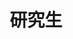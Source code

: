 ---
home: true
title: 研究生
heroText: null
tagline: 记录孤单的研究生涯

actions:
  # - text: Daily
  #   link: /master/daily/
  #   type: secondary
  - text: Blockchain
    link: /master/blockchain/
    type: secondary
  - text: Docker
    link: /master/docker/
    type: secondary
  - text: Golang
    link: /master/golang/
    type: secondary
  - text: Ubuntu
    link: /master/ubuntu/
    type: secondary
  - text: GNN
    link: /master/GNN/
    type: secondary
  - text: python
    link: /master/python/
    type: secondary
  - text: java
    link: /master/spring/
    type: secondary
  - text: jvm
    link: /master/jvm/
    type: secondary
  - text: redis
    link: /master/redis/
    type: secondary
features:
# - title: Daily
#   details: 记录孤单的研究日常，有点神经质...
- title: blockchain
  details: 区块链研究所实习入门区块链...
- title: docker
  details: 区块链研究所实习学 Docker...
- title: Golang
  details: 区块链研究所实习学 Golang...
- title: ubuntu
  details: 记录一些在实验室ubuntu服务器上跑项目的菜狗经验...
- title: GNN
  details: 记录一些在使用GNN的过程中的基础知识，包括训练模型的基本概念，以及一些pythorch的基本用法...
- title: python
  details: 记录做科研项目期间的python用法...
- title: spring
  details: spring...
- title: jvm
  details: jvm..
- title: redis
  details: redis...
---